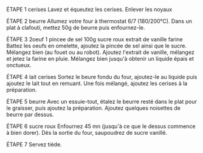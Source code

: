 ÉTAPE 1
cerises
Lavez et équeutez les cerises.
Enlever les noyaux

ÉTAPE 2
beurre
Allumez votre four à thermostat 6/7 (180/200°C). Dans un plat à clafouti, mettez 50g de beurre puis enfournez-le.

ÉTAPE 3
2oeuf
1 pincee de sel
100g sucre roux
extrait de vanille
farine
Battez les oeufs en omelette, ajoutez la pincée de sel ainsi que le sucre. Mélangez bien (au fouet ou au robot). Ajoutez l'extrait de vanille, mélangez et jetez la farine en pluie. Mélangez bien jusqu'à obtenir un liquide épais et onctueux.

ÉTAPE 4
lait
cerises
Sortez le beure fondu du four, ajoutez-le au liquide puis ajoutez le lait tout en remuant. Une fois mélangé, ajoutez les cerises à la préparation.

ÉTAPE 5
beurre
Avec un essuie-tout, étalez le beurre resté dans le plat pour le graisser, puis ajoutez la préparation. Ajoutez quelques noisettes de beurre par dessus.

ÉTAPE 6
sucre roux
Enfournez 45 mn (jusqu'à ce que le dessus commence à bien dorer). Dès la sortie du four, saupoudrez de sucre vanillé.

ÉTAPE 7
Servez tiède.
